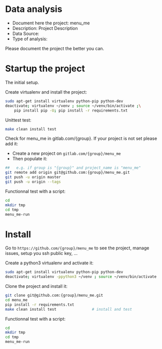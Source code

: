 # Data analysis
- Document here the project: menu_me
- Description: Project Description
- Data Source:
- Type of analysis:

Please document the project the better you can.

# Startup the project

The initial setup.

Create virtualenv and install the project:
```bash
sudo apt-get install virtualenv python-pip python-dev
deactivate; virtualenv ~/venv ; source ~/venv/bin/activate ;\
    pip install pip -U; pip install -r requirements.txt
```

Unittest test:
```bash
make clean install test
```

Check for menu_me in gitlab.com/{group}.
If your project is not set please add it:

- Create a new project on `gitlab.com/{group}/menu_me`
- Then populate it:

```bash
##   e.g. if group is "{group}" and project_name is "menu_me"
git remote add origin git@github.com:{group}/menu_me.git
git push -u origin master
git push -u origin --tags
```

Functionnal test with a script:

```bash
cd
mkdir tmp
cd tmp
menu_me-run
```

# Install

Go to `https://github.com/{group}/menu_me` to see the project, manage issues,
setup you ssh public key, ...

Create a python3 virtualenv and activate it:

```bash
sudo apt-get install virtualenv python-pip python-dev
deactivate; virtualenv -ppython3 ~/venv ; source ~/venv/bin/activate
```

Clone the project and install it:

```bash
git clone git@github.com:{group}/menu_me.git
cd menu_me
pip install -r requirements.txt
make clean install test                # install and test
```
Functionnal test with a script:

```bash
cd
mkdir tmp
cd tmp
menu_me-run
```
